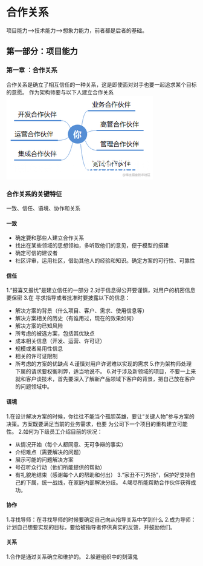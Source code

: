 # 合作关系

项目能力——>技术能力——>想象力能力，前者都是后者的基础。

## 第一部分：项目能力

### 第一章 ：合作关系

合作关系是确立了相互信任的一种关系，这是即使面对对手也要一起追求某个目标的意愿。
作为架构师要与以下人建立合作关系
![图片](../assets/relations-cooperation1.png)

### 合作关系的关键特征

一致、信任、语境、协作和关系

#### 一致

* 确定要和那些人建立合作关系
* 找出在某些领域的思想领袖，多听取他们的意见，便于模型的搭建
* 确定可信的建议者
* 社区评审，运用社区，借助其他人的经验和知识。确定方案的可行性、可靠性

#### 信任

1.“报喜又报忧”是建立信任的一部分
2.对于信息得公开要谨慎，对用户的机密信息要保密
3.在 寻求指导或者批准时要披露以下的信息：

* 解决方案的背景（什么项目、客户、需求、使用信息等）
* 解决方案相关的历史（有谁用过，现在的效果如何）
* 解决方案的已知风险
* 所考虑的被选方案，包括其优缺点
* 成本相关信息（开发、运营、许可证）
* 规模或者易用性信息
* 相关的许可证限制
* 所考虑的方案的优缺点
4.谨慎对用户许诺难以实现的需求
5.作为架构师处理下属的请求要权衡利弊，适当地说不。
6.对于涉及新领域的项目，不要一上来就和客户谈技术，首先要深入了解新产品领域下客户的背景，把自己放在客户的问题领域中。

#### 语境

1.在设计解决方案的时候，你往往不能当个孤胆英雄，要让“关键人物”参与方案的决策。方案既要满足当前的业务需求，也要
为公司下一个项目的重构建立可能性。
2.如何为下级员工介绍目前的状况：

* 从情况开始（每个人都同意、无可争辩的事实）
* 介绍难点（需要解决的问题）
* 展示可能的问题解决方案
* 号召听众行动（他们所能提供的帮助）
* 有礼貌地结束（感谢每个人的帮助和付出）
3.“家丑不可外扬”，保护好支持自己的下属，统一战线，在家庭内部解决分歧。
4.竭尽所能帮助合作伙伴获得成功。

#### 协作

1.寻找导师：在寻找导师的时候要确定自己向从指导关系中学到什么
2.成为导师：计划自己想要实现的目标，要给被指导者停供真实的反馈，并鼓励他们。

#### 关系

1.合作是通过关系确立和维护的。
2.躲避组织中的刻薄鬼
